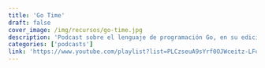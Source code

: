 ```yaml
---
title: 'Go Time'
draft: false
cover_image: /img/recursos/go-time.jpg
description: 'Podcast sobre el lenguaje de programación Go, en su edición de video.'
categories: ['podcasts']
link: 'https://www.youtube.com/playlist?list=PLCzseuA9sYrf0OJWceitz-LFofzWdGY92'
---
```

